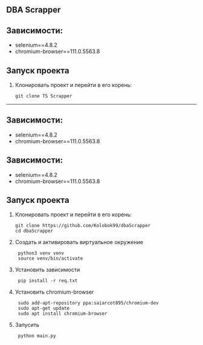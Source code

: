 DBA Scrapper
---

Зависимости:
---

- selenium==4.8.2
- chromium-browser==111.0.5563.8


Запуск проекта
---
1.  Клонировать проект и перейти в его корень:

		git clone TS Scrapper
---

Зависимости:
---

- selenium==4.8.2
- chromium-browser==111.0.5563.8


Зависимости:
---

- selenium==4.8.2
- chromium-browser==111.0.5563.8


Запуск проекта
---
1.  Клонировать проект и перейти в его корень:

		git clone https://github.com/Kolobok99/dbaScrapper
		cd dbaScrapper

2. Создать и активировать виртуальное окружение
        
        python3 venv venv        
        source venv/bin/activate

3. Установить зависимости
        
        pip install -r req.txt

4. Установить chromium-browser
        
        sudo add-apt-repository ppa:saiarcot895/chromium-dev
        sudo apt-get update
        sudo apt install chromium-browser

5. Запусить 
        
        python main.py
